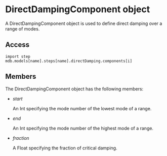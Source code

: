 # DirectDampingComponent object

A DirectDampingComponent object is used to define direct damping over a range of modes.

## Access

```
import step
mdb.models[name].steps[name].directDamping.components[i]
```

## Members

The DirectDampingComponent object has the following members:

- *start*

  An Int specifying the mode number of the lowest mode of a range.

- *end*

  An Int specifying the mode number of the highest mode of a range.

- *fraction*

  A Float specifying the fraction of critical damping.
